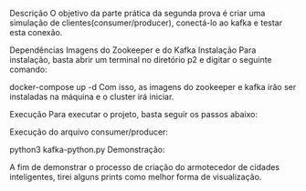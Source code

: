Descrição
O objetivo da parte prática da segunda prova é criar uma simulação de clientes(consumer/producer), conectá-lo ao kafka e testar esta conexão.


Dependências
Imagens do Zookeeper e do Kafka
Instalação
Para instalação, basta abrir um terminal no diretório p2 e digitar o seguinte comando:

docker-compose up -d
Com isso, as imagens do zookeeper e kafka irão ser instaladas na máquina e o cluster irá iniciar.

Execução
Para executar o projeto, basta seguir os passos abaixo:

Execução do arquivo consumer/producer:

python3 kafka-python.py
Demonstração:

A fim de demonstrar o processo de criação do armotecedor de cidades inteligentes, tirei alguns prints como melhor forma de visualização.
